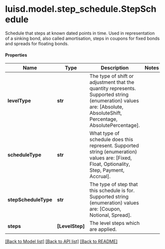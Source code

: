 # luisd.model.step_schedule.StepSchedule

Schedule that steps at known dated points in time.  Used in representation of a sinking bond, also called amortisation, steps in coupons for fixed bonds and spreads for floating bonds.

#### Properties
Name | Type | Description | Notes
------------ | ------------- | ------------- | -------------
**levelType** | **str** | The type of shift or adjustment that the quantity represents.  Supported string (enumeration) values are: [Absolute, AbsoluteShift, Percentage, AbsolutePercentage]. | 
**scheduleType** | **str** | What type of schedule does this represent.  Supported string (enumeration) values are: [Fixed, Float, Optionality, Step, Payment, Accrual]. | 
**stepScheduleType** | **str** | The type of step that this schedule is for.  Supported string (enumeration) values are: [Coupon, Notional, Spread]. | 
**steps** | **[LevelStep]** | The level steps which are applied. | 

[[Back to Model list]](../../README.md#documentation-for-models) [[Back to API list]](../../README.md#documentation-for-api-endpoints) [[Back to README]](../../README.md)

